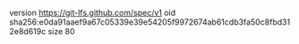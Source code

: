version https://git-lfs.github.com/spec/v1
oid sha256:e0da91aaef9a67c05339e39e54205f9972674ab61cdb3fa50c8fbd312e8d619c
size 80

